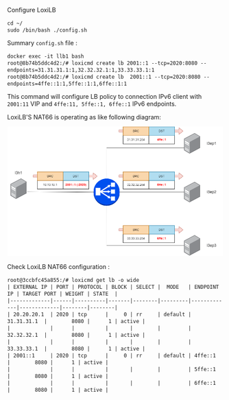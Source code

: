 
Configure LoxiLB

```
cd ~/
sudo /bin/bash ./config.sh
```

Summary `config.sh` file :
```
docker exec -it llb1 bash
root@8b74b5ddc4d2:/# loxicmd create lb 2001::1 --tcp=2020:8080 --endpoints=31.31.31.1:1,32.32.32.1:1,33.33.33.1:1
root@8b74b5ddc4d2:/# loxicmd create lb  2001::1 --tcp=2020:8080 --endpoints=4ffe::1:1,5ffe::1:1,6ffe::1:1
```

This command will configure LB policy to connection IPv6 client with `2001:11` VIP and `4ffe:11, 5ffe::1, 6ffe::1` IPv6 endpoints.

LoxiLB'S NAT66 is operating as like following diagram:

![configuration](./assets/configuration.png)


Check LoxiLB NAT66 configuration :
```
root@3ccbfc45a855:/# loxicmd get lb -o wide
| EXTERNAL IP | PORT | PROTOCOL | BLOCK | SELECT |  MODE   | ENDPOINT IP | TARGET PORT | WEIGHT | STATE  |
|-------------|------|----------|-------|--------|---------|-------------|-------------|--------|--------|
| 20.20.20.1  | 2020 | tcp      |     0 | rr     | default | 31.31.31.1  |        8080 |      1 | active |
|             |      |          |       |        |         | 32.32.32.1  |        8080 |      1 | active |
|             |      |          |       |        |         | 33.33.33.1  |        8080 |      1 | active |
| 2001::1     | 2020 | tcp      |     0 | rr     | default | 4ffe::1     |        8080 |      1 | active |
|             |      |          |       |        |         | 5ffe::1     |        8080 |      1 | active |
|             |      |          |       |        |         | 6ffe::1     |        8080 |      1 | active |
```





